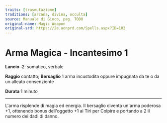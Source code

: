 ```yaml
---
traits: [trasmutazione]
traditions: [arcana, divina, occulta]
source: Manuale di Gioco, pag. TODO
original-name: Magic Weapon
original-srd: https://2e.aonprd.com/Spells.aspx?ID=182
---
```


# Arma Magica - Incantesimo 1

**Lancio** :2: somatico, verbale

**Raggio** contatto; **Bersaglio** 1 arma incustodita oppure impugnata da te o
da un alleato consenziente

**Durata** 1 minuto

---

L'arma risplende di magia ed energia. Il bersaglio diventa un'arma poderosa +1,
ottenendo bonus dell'oggetto +1 ai Tiri per Colpire e portando a 2 il numero dei
dadi di danno.
